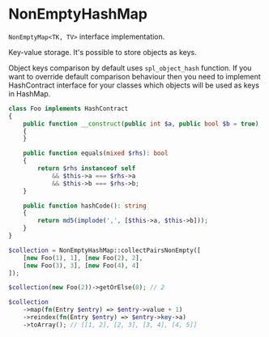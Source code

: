 # NonEmptyHashMap

```NonEmptyMap<TK, TV>``` interface implementation.

Key-value storage.
It's possible to store objects as keys.

Object keys comparison by default uses ```spl_object_hash``` function. If you want to override default comparison behaviour then you need to implement HashContract interface for your classes which objects will be used as keys in HashMap.

```php
class Foo implements HashContract
{
    public function __construct(public int $a, public bool $b = true)
    {
    }

    public function equals(mixed $rhs): bool
    {
        return $rhs instanceof self
            && $this->a === $rhs->a
            && $this->b === $rhs->b;
    }

    public function hashCode(): string
    {
        return md5(implode(',', [$this->a, $this->b]));
    }
}

$collection = NonEmptyHashMap::collectPairsNonEmpty([
    [new Foo(1), 1], [new Foo(2), 2],
    [new Foo(3), 3], [new Foo(4), 4]
]);

$collection(new Foo(2))->getOrElse(0); // 2

$collection
    ->map(fn(Entry $entry) => $entry->value + 1)
    ->reindex(fn(Entry $entry) => $entry->key->a)
    ->toArray(); // [[1, 2], [2, 3], [3, 4], [4, 5]]
```

